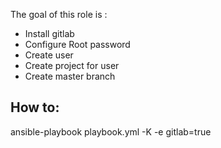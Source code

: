 The goal of this role is :
- Install gitlab
- Configure Root password
- Create user
- Create project for user
- Create master branch

How to:
-------
ansible-playbook playbook.yml -K -e gitlab=true

